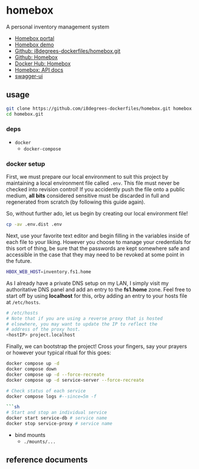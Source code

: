 
# homebox

A personal inventory management system

- [Homebox portal][10]
- [Homebox demo][4]
- [Github: i8degrees-dockerfiles/homebox.git][0]
- [Github: Homebox][1]
- [Docker Hub: Homebox][2]
- [Homebox: API docs][11]
- [swagger-ui](https://github.com/swagger-api/swagger-ui.git)

## usage

```sh
git clone https://github.com/i8degrees-dockerfiles/homebox.git homebox.git
cd homebox.git
```

### deps

- `docker`
  * `docker-compose`

### docker setup

First, we must prepare our local environment to suit this
project by maintaining a local environment file called `.env`. This file must
never be checked into revision control! If you accidently push the file onto
a public medium, **all bits** considered sensitive must be discarded in full
and regenerated from scratch (by following this guide again).

So, without further ado, let us begin by creating our local environment file!

```sh
cp -av .env.dist .env
```

Next, use your favorite text editor and begin filling in the
variables inside of each file to your liking. However you choose
to manage your credentials for this sort of thing, be sure that the
passwords are kept somewhere safe and accessible in the case that they may
need to be revoked at some point in the future.

```sh
HBOX_WEB_HOST=inventory.fs1.home
```

As I already have a private DNS setup on my LAN, I simply
visit my authoritative DNS panel and add an entry to the
**fs1.home** zone. Feel free to start off by using
**localhost** for this, orby adding an entry to your hosts
file at `/etc/hosts`.

```sh
# /etc/hosts
# Note that if you are using a reverse proxy that is hosted
# elsewhere, you may want to update the IP to reflect the
# address of the proxy host.
<hostIP> project.localhost
```

Finally, we can bootstrap the project! Cross your fingers, say
your prayers or however your typical ritual for this goes:

```sh
docker compose up -d
docker compose down
docker compose up -d --force-recreate
docker compose up -d service-server --force-recreate
```

```sh
# Check status of each service
docker compose logs #--since=5m -f

```sh
# Start and stop an individual service
docker start service-db # service name
docker stop service-proxy # service name
```

- bind mounts
  * `./mounts/...`

## reference documents

[0]: https://github.com/i8degrees-dockerfiles/homebox
[1]: https://github.com/sysadminsmedia/homebox/
[2]: https://hub.docker.com/r/sysadminsmedia/homebox/tags
[3]: https://homebox.software/en/configure
[4]: https://demo.homebox.software/
[10]: https://inventory.fs1.home/
[11]: https://homebox.software/en/api/#/
